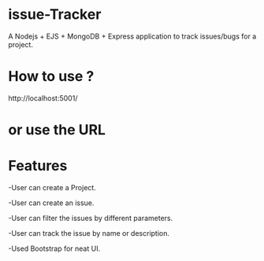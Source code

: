 # issue-Tracker

A Nodejs + EJS + MongoDB + Express application to track issues/bugs for a project.

# How to use ?
http://localhost:5001/

# or use the URL



# Features

-User can create a Project.

-User can create an issue.

-User can filter the issues by different parameters.

-User can track the issue by name or description.

-Used Bootstrap for neat UI.
